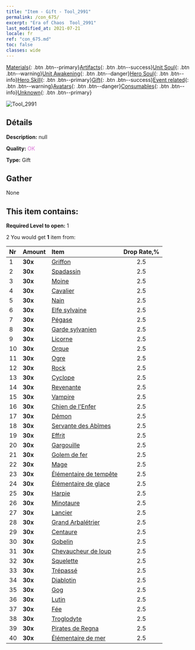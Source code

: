 ```yaml
---
title: "Item - Gift - Tool_2991"
permalink: /con_675/
excerpt: "Era of Chaos  Tool_2991"
last_modified_at: 2021-07-21
locale: fr
ref: "con_675.md"
toc: false
classes: wide
---
```

 [Materials](/ItemsFR/){: .btn .btn--primary}[Artifacts](/ItemsFR/Artifacts/){: .btn .btn--success}[Unit Soul](/ItemsFR/UnitSoul/){: .btn .btn--warning}[Unit Awakening](/ItemsFR/UnitAwakening/){: .btn .btn--danger}[Hero Soul](/ItemsFR/HeroSoul/){: .btn .btn--info}[Hero Skill](/ItemsFR/HeroSkill/){: .btn .btn--primary}[Gift](/ItemsFR/Gift/){: .btn .btn--success}[Event related](/ItemsFR/Events/){: .btn .btn--warning}[Avatars](/ItemsFR/Avatars/){: .btn .btn--danger}[Consumables](/ItemsFR/Consumables/){: .btn .btn--info}[Unknown](/ItemsFR/Unknown/){: .btn .btn--primary}

 ![Tool_2991](/images/t/i_907167.png)

## Détails
 **Description:** null

 **Quality:** <span style="color: #DA70D6">OK</span>

 **Type:** Gift

## Gather

  None

## This item contains:

 **Required Level to open:** 1

 2 You would get **1** item  from:

  | Nr | Amount |     Item    | Drop Rate,% |
  |:---|:-------|:------------|:---------:|
  | 1 |  **30x** | [Griffon](/ItemsFR/unt_192/) | 2.5 | 
  | 2 |  **30x** | [Spadassin](/ItemsFR/unt_193/) | 2.5 | 
  | 3 |  **30x** | [Moine](/ItemsFR/unt_194/) | 2.5 | 
  | 4 |  **30x** | [Cavalier ](/ItemsFR/unt_195/) | 2.5 | 
  | 5 |  **30x** | [Nain](/ItemsFR/unt_200/) | 2.5 | 
  | 6 |  **30x** | [Elfe sylvaine](/ItemsFR/unt_201/) | 2.5 | 
  | 7 |  **30x** | [Pégase](/ItemsFR/unt_202/) | 2.5 | 
  | 8 |  **30x** | [Garde sylvanien](/ItemsFR/unt_203/) | 2.5 | 
  | 9 |  **30x** | [Licorne](/ItemsFR/unt_204/) | 2.5 | 
  | 10 |  **30x** | [Orque](/ItemsFR/unt_219/) | 2.5 | 
  | 11 |  **30x** | [Ogre](/ItemsFR/unt_220/) | 2.5 | 
  | 12 |  **30x** | [Rock](/ItemsFR/unt_221/) | 2.5 | 
  | 13 |  **30x** | [Cyclope](/ItemsFR/unt_222/) | 2.5 | 
  | 14 |  **30x** | [Revenante](/ItemsFR/unt_210/) | 2.5 | 
  | 15 |  **30x** | [Vampire](/ItemsFR/unt_211/) | 2.5 | 
  | 16 |  **30x** | [Chien de l'Enfer](/ItemsFR/unt_228/) | 2.5 | 
  | 17 |  **30x** | [Démon](/ItemsFR/unt_229/) | 2.5 | 
  | 18 |  **30x** | [Servante des Abîmes](/ItemsFR/unt_230/) | 2.5 | 
  | 19 |  **30x** | [Effrit](/ItemsFR/unt_231/) | 2.5 | 
  | 20 |  **30x** | [Gargouille](/ItemsFR/unt_236/) | 2.5 | 
  | 21 |  **30x** | [Golem de fer](/ItemsFR/unt_237/) | 2.5 | 
  | 22 |  **30x** | [Mage](/ItemsFR/unt_238/) | 2.5 | 
  | 23 |  **30x** | [Élémentaire de tempête](/ItemsFR/unt_263/) | 2.5 | 
  | 24 |  **30x** | [Élémentaire de glace](/ItemsFR/unt_264/) | 2.5 | 
  | 25 |  **30x** | [Harpie](/ItemsFR/unt_245/) | 2.5 | 
  | 26 |  **30x** | [Minotaure](/ItemsFR/unt_248/) | 2.5 | 
  | 27 |  **30x** | [Lancier](/ItemsFR/unt_190/) | 2.5 | 
  | 28 |  **30x** | [Grand Arbalétrier](/ItemsFR/unt_191/) | 2.5 | 
  | 29 |  **30x** | [Centaure](/ItemsFR/unt_199/) | 2.5 | 
  | 30 |  **30x** | [Gobelin](/ItemsFR/unt_217/) | 2.5 | 
  | 31 |  **30x** | [Chevaucheur de loup](/ItemsFR/unt_218/) | 2.5 | 
  | 32 |  **30x** | [Squelette](/ItemsFR/unt_208/) | 2.5 | 
  | 33 |  **30x** | [Trépassé](/ItemsFR/unt_209/) | 2.5 | 
  | 34 |  **30x** | [Diablotin](/ItemsFR/unt_226/) | 2.5 | 
  | 35 |  **30x** | [Gog](/ItemsFR/unt_227/) | 2.5 | 
  | 36 |  **30x** | [Lutin](/ItemsFR/unt_235/) | 2.5 | 
  | 37 |  **30x** | [Fée](/ItemsFR/unt_262/) | 2.5 | 
  | 38 |  **30x** | [Troglodyte](/ItemsFR/unt_244/) | 2.5 | 
  | 39 |  **30x** | [Pirates de Regna](/ItemsFR/unt_273/) | 2.5 | 
  | 40 |  **30x** | [Élémentaire de mer](/ItemsFR/unt_275/) | 2.5 | 
